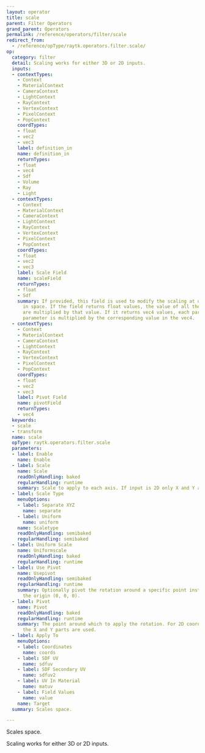 ```yaml
---
layout: operator
title: scale
parent: Filter Operators
grand_parent: Operators
permalink: /reference/operators/filter/scale
redirect_from:
  - /reference/opType/raytk.operators.filter.scale/
op:
  category: filter
  detail: Scaling works for either 3D or 2D inputs.
  inputs:
  - contextTypes:
    - Context
    - MaterialContext
    - CameraContext
    - LightContext
    - RayContext
    - VertexContext
    - PixelContext
    - PopContext
    coordTypes:
    - float
    - vec2
    - vec3
    label: definition_in
    name: definition_in
    returnTypes:
    - float
    - vec4
    - Sdf
    - Volume
    - Ray
    - Light
  - contextTypes:
    - Context
    - MaterialContext
    - CameraContext
    - LightContext
    - RayContext
    - VertexContext
    - PixelContext
    - PopContext
    coordTypes:
    - float
    - vec2
    - vec3
    label: Scale Field
    name: scaleField
    returnTypes:
    - float
    - Sdf
    summary: If provided, this field is used to modify the scaling at different points
      in space. If the field returns float values, the value of all the `Scale` parameters
      are multiplied by that value. If it returns vec4 values, each part of the `Scale`
      parameter is multiplied by the corresponding value in the vec4.
  - contextTypes:
    - Context
    - MaterialContext
    - CameraContext
    - LightContext
    - RayContext
    - VertexContext
    - PixelContext
    - PopContext
    coordTypes:
    - float
    - vec2
    - vec3
    label: Pivot Field
    name: pivotField
    returnTypes:
    - vec4
  keywords:
  - scale
  - transform
  name: scale
  opType: raytk.operators.filter.scale
  parameters:
  - label: Enable
    name: Enable
  - label: Scale
    name: Scale
    readOnlyHandling: baked
    regularHandling: runtime
    summary: Scale to apply to each axis. If input is 2D only X and Y are used.
  - label: Scale Type
    menuOptions:
    - label: Separate XYZ
      name: separate
    - label: Uniform
      name: uniform
    name: Scaletype
    readOnlyHandling: semibaked
    regularHandling: semibaked
  - label: Uniform Scale
    name: Uniformscale
    readOnlyHandling: baked
    regularHandling: runtime
  - label: Use Pivot
    name: Usepivot
    readOnlyHandling: semibaked
    regularHandling: runtime
    summary: Optionally pivot the rotation around a specific point instead of around
      the origin (0, 0, 0).
  - label: Pivot
    name: Pivot
    readOnlyHandling: baked
    regularHandling: runtime
    summary: The point around which to apply the rotation. For 2D coordinates, only
      the X and Y parts are used.
  - label: Apply To
    menuOptions:
    - label: Coordinates
      name: coords
    - label: SDF UV
      name: sdfuv
    - label: SDF Secondary UV
      name: sdfuv2
    - label: UV In Material
      name: matuv
    - label: Field Values
      name: value
    name: Target
  summary: Scales space.

---
```



Scales space.

Scaling works for either 3D or 2D inputs.